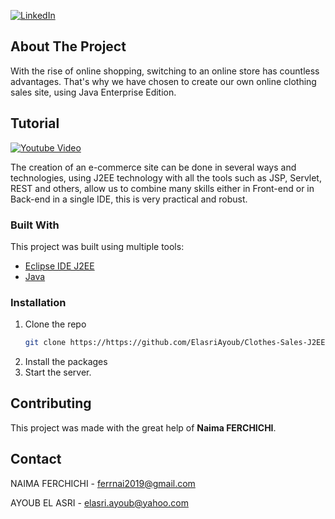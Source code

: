 
[![LinkedIn][linkedin-shield]][linkedin-url]


<!-- ABOUT THE PROJECT -->
## About The Project
With the rise of online shopping, switching to an online store has countless advantages. That's why we have chosen to create our own online clothing sales site, using Java Enterprise Edition.

## Tutorial
[![Youtube Video](https://img.youtube.com/vi/cXJnz0I3WLU/0.jpg)](https://www.youtube.com/watch?v=cXJnz0I3WLU)

The creation of an e-commerce site can be done in several ways and technologies, using J2EE technology with all the tools such as JSP, Servlet, REST and others, allow us to combine many skills either in Front-end or in Back-end in a single IDE, this is very practical and robust.

### Built With

This project was built using multiple tools:
* [Eclipse IDE J2EE](https://www.eclipse.org/downloads/packages/release/kepler/sr2/eclipse-ide-java-ee-developers)
* [Java](https://isocpp.org/)

### Installation

1. Clone the repo
   ```sh
   git clone https://https://github.com/ElasriAyoub/Clothes-Sales-J2EE-REST.git
   ```
2. Install the packages
3. Start the server.   
<!-- CONTRIBUTING -->
## Contributing
This project was made with the great help of **Naima FERCHICHI**.

<!-- CONTACT -->
## Contact

NAIMA FERCHICHI - ferrnai2019@gmail.com

AYOUB EL ASRI - elasri.ayoub@yahoo.com

[linkedin-shield]: https://img.shields.io/badge/-LinkedIn-black.svg?style=for-the-badge&logo=linkedin&colorB=555
[linkedin-url]: https://www.linkedin.com/in/elasri-ayoub/

